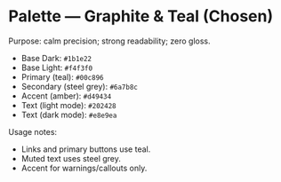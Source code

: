 # Palette — Graphite & Teal (Chosen)

Purpose: calm precision; strong readability; zero gloss.

- Base Dark: `#1b1e22`
- Base Light: `#f4f3f0`
- Primary (teal): `#00c896`
- Secondary (steel grey): `#6a7b8c`
- Accent (amber): `#d49434`
- Text (light mode): `#202428`
- Text (dark mode): `#e8e9ea`

Usage notes:
- Links and primary buttons use teal.
- Muted text uses steel grey.
- Accent for warnings/callouts only.
